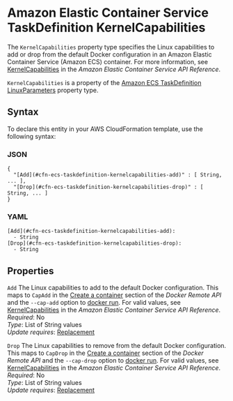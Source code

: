 # Amazon Elastic Container Service TaskDefinition KernelCapabilities<a name="aws-properties-ecs-taskdefinition-kernelcapabilities"></a>

<a name="aws-properties-ecs-taskdefinition-kernelcapabilities-description"></a>The `KernelCapabilities` property type specifies the Linux capabilities to add or drop from the default Docker configuration in an Amazon Elastic Container Service \(Amazon ECS\) container\. For more information, see [ KernelCapabilities](https://docs.aws.amazon.com/AmazonECS/latest/APIReference/API_KernelCapabilities.html) in the *Amazon Elastic Container Service API Reference*\.

<a name="aws-properties-ecs-taskdefinition-kernelcapabilities-inheritance"></a> `KernelCapabilities` is a property of the [Amazon ECS TaskDefinition LinuxParameters](aws-properties-ecs-taskdefinition-linuxparameters.md) property type\.

## Syntax<a name="aws-properties-ecs-taskdefinition-kernelcapabilities-syntax"></a>

To declare this entity in your AWS CloudFormation template, use the following syntax:

### JSON<a name="aws-properties-ecs-taskdefinition-kernelcapabilities-syntax.json"></a>

```
{
  "[Add](#cfn-ecs-taskdefinition-kernelcapabilities-add)" : [ String, ... ],
  "[Drop](#cfn-ecs-taskdefinition-kernelcapabilities-drop)" : [ String, ... ]
}
```

### YAML<a name="aws-properties-ecs-taskdefinition-kernelcapabilities-syntax.yaml"></a>

```
[Add](#cfn-ecs-taskdefinition-kernelcapabilities-add): 
  - String
[Drop](#cfn-ecs-taskdefinition-kernelcapabilities-drop): 
  - String
```

## Properties<a name="aws-properties-ecs-taskdefinition-kernelcapabilities-properties"></a>

`Add`  <a name="cfn-ecs-taskdefinition-kernelcapabilities-add"></a>
The Linux capabilities to add to the default Docker configuration\. This maps to `CapAdd` in the [ Create a container](https://docs.docker.com/engine/reference/api/docker_remote_api_v1.27/#create-a-container) section of the *Docker Remote API* and the `--cap-add` option to [docker run](https://docs.docker.com/engine/reference/run/)\. For valid values, see [ KernelCapabilities](https://docs.aws.amazon.com/AmazonECS/latest/APIReference/API_KernelCapabilities.html) in the *Amazon Elastic Container Service API Reference*\.  
 *Required*: No  
 *Type*: List of String values  
 *Update requires*: [Replacement](using-cfn-updating-stacks-update-behaviors.md#update-replacement) 

`Drop`  <a name="cfn-ecs-taskdefinition-kernelcapabilities-drop"></a>
The Linux capabilities to remove from the default Docker configuration\. This maps to `CapDrop` in the [ Create a container](https://docs.docker.com/engine/reference/api/docker_remote_api_v1.27/#create-a-container) section of the *Docker Remote API* and the `--cap-drop` option to [docker run](https://docs.docker.com/engine/reference/run/)\. For valid values, see [ KernelCapabilities](https://docs.aws.amazon.com/AmazonECS/latest/APIReference/API_KernelCapabilities.html) in the *Amazon Elastic Container Service API Reference*\.  
 *Required*: No  
 *Type*: List of String values  
 *Update requires*: [Replacement](using-cfn-updating-stacks-update-behaviors.md#update-replacement) 